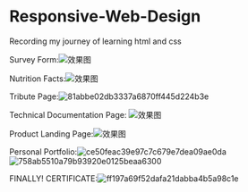 # Responsive-Web-Design
Recording my journey of learning html and css

Survey Form:![效果图](https://user-images.githubusercontent.com/101373296/217511582-443a6a02-e50f-4235-a133-9fea7472deac.png)

Nutrition Facts:![效果图](https://user-images.githubusercontent.com/101373296/217573733-464c1b20-5147-4cc0-81e3-68cbf6a166f5.png)

Tribute Page:![81abbe02db3337a6870ff445d224b3e](https://user-images.githubusercontent.com/101373296/218300979-81314e4a-9244-4025-b0fd-6b0a093d18bd.png)

Technical Documentation Page:
![效果图](https://user-images.githubusercontent.com/101373296/222962392-07f57fb5-98f7-48d4-99a0-a6cb087cf7b5.png)

Product Landing Page:![效果图](https://user-images.githubusercontent.com/101373296/224596710-32d853b9-a8fb-48d8-9bbc-1b6d25a0117a.png)

Personal Portfolio:![ce50feac39e97c7c679e7dea09ae0da](https://user-images.githubusercontent.com/101373296/224596824-7925c8d0-023f-4845-9623-1332b08c9c67.png)
![758ab5510a79b93920e0125beaa6300](https://user-images.githubusercontent.com/101373296/224596840-e4bded1f-c6c4-4fe3-abce-554c89f54c28.png)

FINALLY! CERTIFICATE:![ff197a69f52dafa21dabba4b5a98c1e](https://user-images.githubusercontent.com/101373296/224597101-4257556b-49f0-45f0-84a7-13151a9dec80.jpg)
